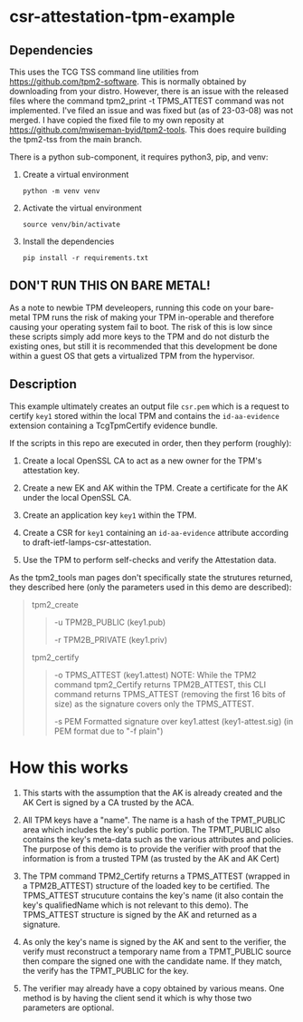 # csr-attestation-tpm-example

## Dependencies
This uses the TCG TSS command line utilities from https://github.com/tpm2-software.
This is normally obtained by downloading from your distro. However, there is an issue
with the released files where the command tpm2_print -t TPMS_ATTEST command
was not implemented. I've filed an issue and was fixed but (as of 23-03-08) was
not merged. I have copied the fixed file to my own reposity at
https://github.com/mwiseman-byid/tpm2-tools. This does require building the tpm2-tss
from the main branch.

There is a python sub-component, it requires python3, pip, and venv:

1. Create a virtual environment
    ```shell
    python -m venv venv
    ```
2. Activate the virtual environment
    ```shell
    source venv/bin/activate
    ```
3. Install the dependencies

    ```shell
    pip install -r requirements.txt
    ```

## DON'T RUN THIS ON BARE METAL!

As a note to newbie TPM develeopers, running this code on your bare-metal TPM runs the risk of making your TPM in-operable and therefore causing your operating system fail to boot. The risk of this is low since these scripts simply add more keys to the TPM and do not disturb the existing ones, but still it is recommended that this development be done within a guest OS that gets a virtualized TPM from the hypervisor.

## Description

This example ultimately creates an output file `csr.pem` which is a request to certify `key1` stored within the local TPM and contains the `id-aa-evidence` extension containing a TcgTpmCertify evidence bundle.

If the scripts in this repo are executed in order, then they perform (roughly):

1. Create a local OpenSSL CA to act as a new owner for the TPM's attestation key.

2. Create a new EK and AK within the TPM. Create a certificate for the AK under the local OpenSSL CA.

3. Create an application key `key1` within the TPM.

4. Create a CSR for `key1` containing an `id-aa-evidence` attribute according to draft-ietf-lamps-csr-attestation.

5. Use the TPM to perform self-checks and verify the Attestation data.

As the tpm2_tools man pages don't specifically state the strutures returned, they
described here (only the parameters used in this demo are described):
> tpm2_create
> >-u TPM2B_PUBLIC (key1.pub)
> >
> >-r TPM2B_PRIVATE (key1.priv)
> 
> tpm2_certify
> >-o TPMS_ATTEST (key1.attest)
> > NOTE: While the TPM2 command tpm2_Certify returns TPM2B_ATTEST, this
> > CLI command returns TPMS_ATTEST (removing the first 16 bits of size) as
> > the signature covers only the TPMS_ATTEST.
> >
> >-s PEM Formatted signature over key1.attest (key1-attest.sig)
> > (in PEM format due to "-f plain")

# How this works
1. This starts with the assumption that the AK is already created and the AK Cert
is signed by a CA trusted by the ACA.

2. All TPM keys have a "name". The name is a hash of the TPMT_PUBLIC area which includes
the key's public portion. The TPMT_PUBLIC also contains the key's meta-data such as the
various attributes and policies. The purpose of this demo is to provide the verifier with
proof that the information is from a trusted TPM (as trusted by the AK and AK Cert)

3. The TPM command TPM2_Certify returns a TPMS_ATTEST (wrapped in a TPM2B_ATTEST) structure
of the loaded key to be certified. The TPMS_ATTEST strucuture contains the key's name
(it also contain the key's qualifiedName which is not relevant to this demo). The TPMS_ATTEST
structure is signed by the AK and returned as a signature.

4. As only the key's name is signed by the AK and sent to the verifier, the verify must
reconstruct a temporary name from a TPMT_PUBLIC source then compare the signed one with
the candidate name. If they match, the verify has the TPMT_PUBLIC for the key.

5. The verifier may already have a copy obtained by various means. One method is by having
the client send it which is why those two parameters are optional.

